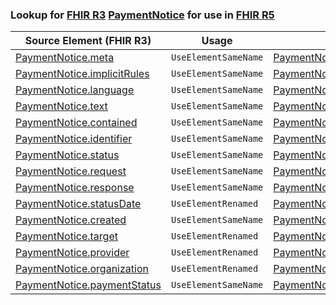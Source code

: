 ### Lookup for [FHIR R3](https://hl7.org/fhir/STU3/) [PaymentNotice](https://hl7.org/fhir/STU3/PaymentNotice.html) for use in [FHIR R5](https://hl7.org/fhir/R5/)

| Source Element (FHIR R3) | Usage | Target |
| -------------- | ----- | ------ |
| [PaymentNotice.meta](https://hl7.org/fhir/STU3/PaymentNotice.html#resource) | `UseElementSameName` | [PaymentNotice.meta](https://hl7.org/fhir/R5/PaymentNotice.html#resource) |
| [PaymentNotice.implicitRules](https://hl7.org/fhir/STU3/PaymentNotice.html#resource) | `UseElementSameName` | [PaymentNotice.implicitRules](https://hl7.org/fhir/R5/PaymentNotice.html#resource) |
| [PaymentNotice.language](https://hl7.org/fhir/STU3/PaymentNotice.html#resource) | `UseElementSameName` | [PaymentNotice.language](https://hl7.org/fhir/R5/PaymentNotice.html#resource) |
| [PaymentNotice.text](https://hl7.org/fhir/STU3/PaymentNotice.html#resource) | `UseElementSameName` | [PaymentNotice.text](https://hl7.org/fhir/R5/PaymentNotice.html#resource) |
| [PaymentNotice.contained](https://hl7.org/fhir/STU3/PaymentNotice.html#resource) | `UseElementSameName` | [PaymentNotice.contained](https://hl7.org/fhir/R5/PaymentNotice.html#resource) |
| [PaymentNotice.identifier](https://hl7.org/fhir/STU3/PaymentNotice.html#resource) | `UseElementSameName` | [PaymentNotice.identifier](https://hl7.org/fhir/R5/PaymentNotice.html#resource) |
| [PaymentNotice.status](https://hl7.org/fhir/STU3/PaymentNotice.html#resource) | `UseElementSameName` | [PaymentNotice.status](https://hl7.org/fhir/R5/PaymentNotice.html#resource) |
| [PaymentNotice.request](https://hl7.org/fhir/STU3/PaymentNotice.html#resource) | `UseElementSameName` | [PaymentNotice.request](https://hl7.org/fhir/R5/PaymentNotice.html#resource) |
| [PaymentNotice.response](https://hl7.org/fhir/STU3/PaymentNotice.html#resource) | `UseElementSameName` | [PaymentNotice.response](https://hl7.org/fhir/R5/PaymentNotice.html#resource) |
| [PaymentNotice.statusDate](https://hl7.org/fhir/STU3/PaymentNotice.html#resource) | `UseElementRenamed` | [PaymentNotice.paymentDate](https://hl7.org/fhir/R5/PaymentNotice.html#resource) |
| [PaymentNotice.created](https://hl7.org/fhir/STU3/PaymentNotice.html#resource) | `UseElementSameName` | [PaymentNotice.created](https://hl7.org/fhir/R5/PaymentNotice.html#resource) |
| [PaymentNotice.target](https://hl7.org/fhir/STU3/PaymentNotice.html#resource) | `UseElementRenamed` | [PaymentNotice.recipient](https://hl7.org/fhir/R5/PaymentNotice.html#resource) |
| [PaymentNotice.provider](https://hl7.org/fhir/STU3/PaymentNotice.html#resource) | `UseElementRenamed` | [PaymentNotice.reporter](https://hl7.org/fhir/R5/PaymentNotice.html#resource) |
| [PaymentNotice.organization](https://hl7.org/fhir/STU3/PaymentNotice.html#resource) | `UseElementRenamed` | [PaymentNotice.reporter](https://hl7.org/fhir/R5/PaymentNotice.html#resource) |
| [PaymentNotice.paymentStatus](https://hl7.org/fhir/STU3/PaymentNotice.html#resource) | `UseElementSameName` | [PaymentNotice.paymentStatus](https://hl7.org/fhir/R5/PaymentNotice.html#resource) |
